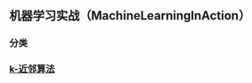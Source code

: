 ## 机器学习实战（MachineLearningInAction）
### 分类
### [k-近邻算法](https://github.com/coldJune/machineLearning/blob/master/MachineLearningInAction/kNN/kNN.py)